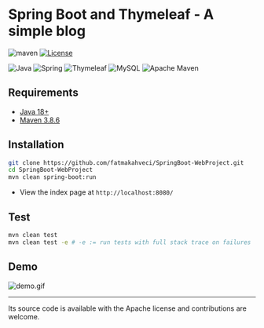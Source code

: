 # Spring Boot and Thymeleaf - A simple blog

![maven](https://github.com/fatmakahveci/SpringBoot-WebProject/actions/workflows/maven.yml/badge.svg)
[![License](https://img.shields.io/badge/License-Apache_2.0-blue.svg)](https://opensource.org/licenses/Apache-2.0)

![Java](https://img.shields.io/badge/java-%23ED8B00.svg?style=for-the-badge&logo=java&logoColor=white)
![Spring](https://img.shields.io/badge/spring-%236DB33F.svg?style=for-the-badge&logo=spring&logoColor=white)
![Thymeleaf](https://img.shields.io/badge/Thymeleaf-%23005C0F.svg?style=for-the-badge&logo=Thymeleaf&logoColor=white)
![MySQL](https://img.shields.io/badge/mysql-%2300f.svg?style=for-the-badge&logo=mysql&logoColor=white)
![Apache Maven](https://img.shields.io/badge/Apache%20Maven-C71A36?style=for-the-badge&logo=Apache%20Maven&logoColor=white)

## Requirements

- [Java 18+](https://www.oracle.com/java/technologies/javase/jdk18-archive-downloads.html)
- [Maven 3.8.6](https://maven.apache.org/install.html)

## Installation

```bash
git clone https://github.com/fatmakahveci/SpringBoot-WebProject.git
cd SpringBoot-WebProject
mvn clean spring-boot:run
```

- View the index page at `http://localhost:8080/`

## Test

```bash
mvn clean test
mvn clean test -e # -e := run tests with full stack trace on failures
```

## Demo

![demo.gif](demo.gif)

---

Its source code is available with the Apache license and contributions are welcome.
